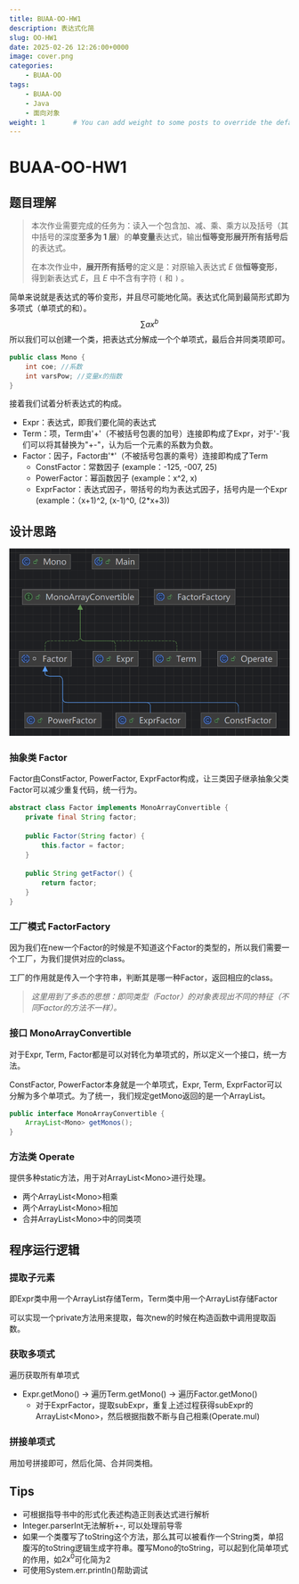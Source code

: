 ```yaml
---
title: BUAA-OO-HW1
description: 表达式化简
slug: OO-HW1
date: 2025-02-26 12:26:00+0000
image: cover.png
categories:
    - BUAA-OO
tags:
    - BUAA-OO
    - Java
    - 面向对象
weight: 1       # You can add weight to some posts to override the default sorting (date descending)
---
```


# BUAA-OO-HW1

## 题目理解

>本次作业需要完成的任务为：读入一个包含加、减、乘、乘方以及括号（其中括号的深度**至多为 1 层**）的**单变量**表达式，输出**恒等变形展开所有括号后**的表达式。
>
>在本次作业中，**展开所有括号**的定义是：对原输入表达式 *E* 做**恒等变形**，得到新表达式 *E*，且 *E* 中不含有字符 `(` 和 `)` 。

简单来说就是表达式的等价变形，并且尽可能地化简。表达式化简到最简形式即为多项式（单项式的和）。
$$
\sum ax^{b}
$$
所以我们可以创建一个类，把表达式分解成一个个单项式，最后合并同类项即可。

```java
public class Mono {
    int coe; //系数
    int varsPow; //变量x的指数
}
```

接着我们试着分析表达式的构成。

- Expr：表达式，即我们要化简的表达式
- Term：项，Term由'+'（不被括号包裹的加号）连接即构成了Expr，对于'-'我们可以将其替换为"+-"，认为后一个元素的系数为负数。
- Factor：因子，Factor由'*'（不被括号包裹的乘号）连接即构成了Term
  - ConstFactor：常数因子 (example：-125, -007, 25)
  - PowerFactor：幂函数因子 (example：x^2, x)
  - ExprFactor：表达式因子，带括号的均为表达式因子，括号内是一个Expr (example：（x+1)^2, (x-1)^0, (2*x+3))

## 设计思路

![](chart.png)

### 抽象类 Factor

Factor由ConstFactor, PowerFactor, ExprFactor构成，让三类因子继承抽象父类Factor可以减少重复代码，统一行为。

```java
abstract class Factor implements MonoArrayConvertible {
    private final String factor;

    public Factor(String factor) {
        this.factor = factor;
    }

    public String getFactor() {
        return factor;
    }
}
```

### 工厂模式 FactorFactory

因为我们在new一个Factor的时候是不知道这个Factor的类型的，所以我们需要一个工厂，为我们提供对应的class。

工厂的作用就是传入一个字符串，判断其是哪一种Factor，返回相应的class。

> *这里用到了多态的思想：即同类型（Factor）的对象表现出不同的特征（不同Factor的方法不一样）。*

### 接口 MonoArrayConvertible

对于Expr, Term, Factor都是可以对转化为单项式的，所以定义一个接口，统一方法。

ConstFactor, PowerFactor本身就是一个单项式，Expr, Term, ExprFactor可以分解为多个单项式。为了统一，我们规定getMono返回的是一个ArrayList。

```java
public interface MonoArrayConvertible {
    ArrayList<Mono> getMonos();
}
```

### 方法类 Operate

提供多种static方法，用于对ArrayList\<Mono\>进行处理。

- 两个ArrayList\<Mono\>相乘
- 两个ArrayList\<Mono\>相加
- 合并ArrayList\<Mono\>中的同类项

## 程序运行逻辑

### 提取子元素

即Expr类中用一个ArrayList存储Term，Term类中用一个ArrayList存储Factor

可以实现一个private方法用来提取，每次new的时候在构造函数中调用提取函数。

### 获取多项式

遍历获取所有单项式

- Expr.getMono() -> 遍历Term.getMono() -> 遍历Factor.getMono() 
  - 对于ExprFactor，提取subExpr，重复上述过程获得subExpr的ArrayList\<Mono\>，然后根据指数不断与自己相乘(Operate.mul)

### 拼接单项式

用加号拼接即可，然后化简、合并同类相。



## Tips

- 可根据指导书中的形式化表述构造正则表达式进行解析
- Integer.parserInt无法解析+-, 可以处理前导零
- 如果一个类覆写了toString这个方法，那么其可以被看作一个String类，单招腹泻的toString逻辑生成字符串。覆写Mono的toString，可以起到化简单项式的作用，如$2x^0$可化简为2
- 可使用System.err.println()帮助调试